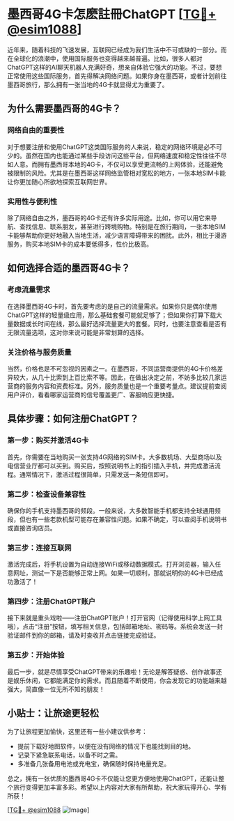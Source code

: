 # 墨西哥4G卡怎麽註冊ChatGPT [[TG💪+ @esim1088](https://t.me/s/esim1088)]

近年来，随着科技的飞速发展，互联网已经成为我们生活中不可或缺的一部分。而在全球化的浪潮中，使用国际服务也变得越来越普遍。比如，很多人都对ChatGPT这样的AI聊天机器人充满好奇，想亲自体验它强大的功能。不过，要想正常使用这些国际服务，首先得解决网络问题。如果你身在墨西哥，或者计划前往墨西哥旅行，那么拥有一张当地的4G卡就显得尤为重要了。

## 为什么需要墨西哥的4G卡？

### 网络自由的重要性

对于想要注册和使用ChatGPT这类国际服务的人来说，稳定的网络环境是必不可少的。虽然在国内也能通过某些手段访问这些平台，但网络速度和稳定性往往不尽如人意。而拥有墨西哥本地的4G卡，不仅可以享受更流畅的上网体验，还能避免被限制的风险。尤其是在墨西哥这样网络监管相对宽松的地方，一张本地SIM卡能让你更加随心所欲地探索互联网世界。

### 实用性与便利性

除了网络自由之外，墨西哥的4G卡还有许多实际用途。比如，你可以用它来导航、查找信息、联系朋友，甚至进行跨境购物。特别是在旅行期间，一张本地SIM卡能够帮助你更好地融入当地生活，减少语言障碍带来的困扰。此外，相比于漫游服务，购买本地SIM卡的成本要低得多，性价比极高。

## 如何选择合适的墨西哥4G卡？

### 考虑流量需求

在选择墨西哥4G卡时，首先要考虑的是自己的流量需求。如果你只是偶尔使用ChatGPT这样的轻量级应用，那么基础套餐可能就足够了；但如果你打算下载大量数据或长时间在线，那么最好选择流量更大的套餐。同时，也要注意查看是否有无限流量选项，这对你来说可能是非常划算的选择。

### 关注价格与服务质量

当然，价格也是不可忽视的因素之一。在墨西哥，不同运营商提供的4G卡价格差异较大，从几十比索到上百比索不等。因此，在做出决定之前，不妨多比较几家运营商的服务内容和资费标准。另外，服务质量也是一个重要考量点。建议提前查阅用户评价，看看哪家运营商的信号覆盖更广、客服响应更快捷。

## 具体步骤：如何注册ChatGPT？

### 第一步：购买并激活4G卡

首先，你需要在当地购买一张支持4G网络的SIM卡。大多数机场、大型商场以及电信营业厅都可以买到。购买后，按照说明书上的指引插入手机，并完成激活流程。通常情况下，激活过程很简单，只需发送一条短信即可。

### 第二步：检查设备兼容性

确保你的手机支持墨西哥的频段。一般来说，大多数智能手机都支持全球通用频段，但也有一些老款机型可能存在兼容性问题。如果不确定，可以查阅手机说明书或直接咨询店员。

### 第三步：连接互联网

激活完成后，将手机设置为自动连接WiFi或移动数据模式。打开浏览器，输入任意网址，测试一下是否能够正常上网。如果一切顺利，那就说明你的4G卡已经成功激活了！

### 第四步：注册ChatGPT账户

接下来就是重头戏啦——注册ChatGPT账户！打开官网（记得使用科学上网工具哦），点击“注册”按钮，填写相关信息，包括邮箱地址、密码等。系统会发送一封验证邮件到你的邮箱，请及时查收并点击链接完成验证。

### 第五步：开始体验

最后一步，就是尽情享受ChatGPT带来的乐趣啦！无论是解答疑惑、创作故事还是娱乐休闲，它都能满足你的需求。而且随着不断使用，你会发现它的功能越来越强大，简直像一位无所不知的朋友！

## 小贴士：让旅途更轻松

为了让旅程更加愉快，这里还有一些小建议供参考：

- 提前下载好地图软件，以便在没有网络的情况下也能找到目的地。
- 记录下紧急联系电话，以备不时之需。
- 多准备几张备用电池或充电宝，确保随时保持电量充足。

总之，拥有一张优质的墨西哥4G卡不仅能让您更方便地使用ChatGPT，还能让整个旅行变得更加丰富多彩。希望以上内容对大家有所帮助，祝大家玩得开心、学有所获！

[[TG💪+ @esim1088](https://t.me/s/esim1088) ![Image](https://i.postimg.cc/4NQfJmqS/Snipaste-2025-05-13-00-14-12.png)]